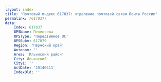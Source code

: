 ```yaml
---
layout: index
title: 'Почтовый индекс 617037: отделение почтовой связи Почты России'
permalink: /617037/
data:
    Index: 617037
    OPSName: Пепеляева
    OPSType: 'Передвижное ОС'
    OPSSubm: 617079
    Region: 'Пермский край'
    Autonom: ''
    Area: 'Ильинский район'
    City: Ильинский
    City1: ''
    ActDate: '20140411'
    IndexOld: ''
---
```

